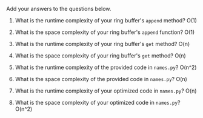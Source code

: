 Add your answers to the questions below.

1. What is the runtime complexity of your ring buffer's `append` method?
O(1)

2. What is the space complexity of your ring buffer's `append` function?
O(1)

3. What is the runtime complexity of your ring buffer's `get` method?
O(n)

4. What is the space complexity of your ring buffer's `get` method?
O(n)


5. What is the runtime complexity of the provided code in `names.py`?
O(n^2)
6. What is the space complexity of the provided code in `names.py`?
O(n)

7. What is the runtime complexity of your optimized code in `names.py`?
O(n)

8. What is the space complexity of your optimized code in `names.py`?
O(n^2)
